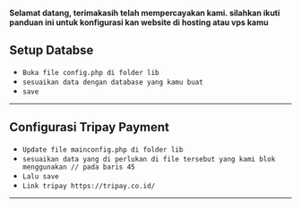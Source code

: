 **Selamat datang, terimakasih telah mempercayakan kami. silahkan ikuti panduan ini untuk konfigurasi kan website di hosting atau vps kamu**


## Setup Databse

* `Buka file config.php di folder lib`
* `sesuaikan data dengan database yang kamu buat`
* `save`

---


## Configurasi Tripay Payment

* `Update file mainconfig.php di folder lib`
* `sesuaikan data yang di perlukan di file tersebut yang kami blok menggunakan // pada baris 45`
* `Lalu save`
* `Link tripay https://tripay.co.id/`


---